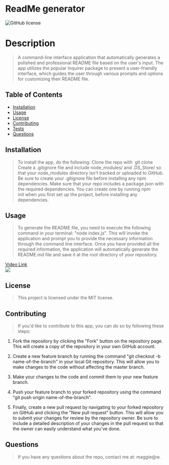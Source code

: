 
# ReadMe generator
![GitHub license](https://img.shields.io/badge/license-MIT-blue.svg)

# Description
> A command-line interface application that automatically generates a polished and professional README file based on the user's input. The app utilizes the popular Inquirer package to present a user-friendly interface, which guides the user through various prompts and options for customizing their README file.

## Table of Contents
* [Installation](#installation)
* [Usage](#usage)
* [License](#license)
* [Contributing](#contributing)
* [Tests](#tests)
* [Questions](#questions)

## Installation
> To install the app, do the following:
Clone the repo with  git clone Create a .gitignore file and include node_modules/ and .DS_Store/ so that your node_modules directory isn't tracked or uploaded to GitHub. Be sure to create your .gitignore file before installing any npm dependencies. Make sure that your repo includes a package.json with the required dependencies. You can create one by running npm init when you first set up the project, before installing any dependencies.

## Usage
> To generate the README file, you need to execute the following command in your terminal: "node index.js". This will invoke the application and prompt you to provide the necessary information through the command line interface. Once you have provided all the required information, the application will automatically generate the README.md file and save it at the root directory of your repository.

<a href=https://drive.google.com/file/d/1okzbfBzS9juBQgASOQZc-Y9oO5VRy6w2/view target="_blank">Video Link</a><br>
<img src="./readme.gif">



## License
> This project is licensed under the MIT license.

## Contributing
> If you'd like to contribute to this app, you can do so by following these steps:

1. Fork the repository by clicking the "Fork" button on the repository page. This will create a copy of the repository in your own GitHub account.

2. Create a new feature branch by running the command "git checkout -b name-of-the-branch" in your local Git repository. This will allow you to make changes to the code without affecting the master branch.

3. Make your changes to the code and commit them to your new feature branch.

4. Push your feature branch to your forked repository using the command "git push origin name-of-the-branch".

5. Finally, create a new pull request by navigating to your forked repository on GitHub and clicking the "New pull request" button. This will allow you to submit your changes for review by the repository owner. Be sure to include a detailed description of your changes in the pull request so that the owner can easily understand what you've done.
 
## Questions
> If you have any questions about the repo, contact me at: maggie@w.
